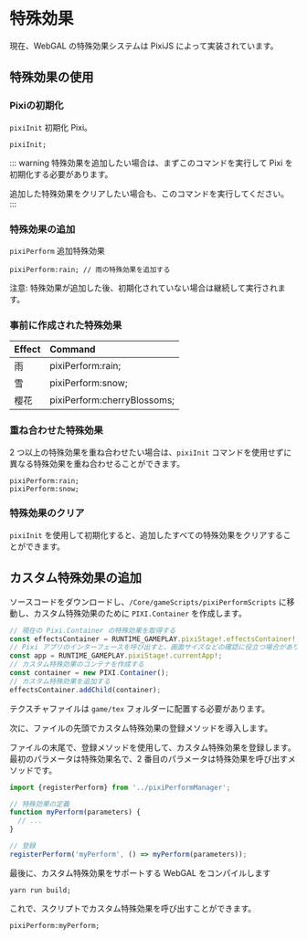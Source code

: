 # 特殊効果

現在、WebGAL の特殊効果システムは PixiJS によって実装されています。

## 特殊効果の使用

### Pixiの初期化

`pixiInit` 初期化 Pixi。

``` ws
pixiInit; 
```

::: warning
特殊効果を追加したい場合は、まずこのコマンドを実行して Pixi を初期化する必要があります。

追加した特殊効果をクリアしたい場合も、このコマンドを実行してください。
:::

### 特殊効果の追加

`pixiPerform` 追加特殊効果

``` ws
pixiPerform:rain; // 雨の特殊効果を追加する
```

注意: 特殊効果が追加した後、初期化されていない場合は継続して実行されます。

### 事前に作成された特殊効果

| Effect | Command                   |
| :----- | :------------------------ |
| 雨     | pixiPerform:rain;         |
| 雪     | pixiPerform:snow;         |
| 樱花 | pixiPerform:cherryBlossoms; |

### 重ね合わせた特殊効果

2 つ以上の特殊効果を重ね合わせたい場合は、`pixiInit` コマンドを使用せずに異なる特殊効果を重ね合わせることができます。

``` ws
pixiPerform:rain;
pixiPerform:snow;
```

### 特殊効果のクリア

`pixiInit` を使用して初期化すると、追加したすべての特殊効果をクリアすることができます。

## カスタム特殊効果の追加

ソースコードをダウンロードし、`/Core/gameScripts/pixiPerformScripts` に移動し、カスタム特殊効果のために `PIXI.Container` を作成します。

``` ts
// 現在の Pixi.Container の特殊効果を取得する
const effectsContainer = RUNTIME_GAMEPLAY.pixiStage!.effectsContainer!;
// Pixi アプリのインターフェースを呼び出すと、画面サイズなどの確認に役立つ場合があります
const app = RUNTIME_GAMEPLAY.pixiStage!.currentApp!;
// カスタム特殊効果のコンテナを作成する
const container = new PIXI.Container();
// カスタム特殊効果を追加する
effectsContainer.addChild(container);
```

テクスチャファイルは `game/tex` フォルダーに配置する必要があります。

次に、ファイルの先頭でカスタム特殊効果の登録メソッドを導入します。

ファイルの末尾で、登録メソッドを使用して、カスタム特殊効果を登録します。最初のパラメータは特殊効果名で、2 番目のパラメータは特殊効果を呼び出すメソッドです。

``` ts
import {registerPerform} from '../pixiPerformManager';

// 特殊効果の定義
function myPerform(parameters) {
  // ...
}

// 登録
registerPerform('myPerform', () => myPerform(parameters)); 
```

最後に、カスタム特殊効果をサポートする WebGAL をコンパイルします

``` shell
yarn run build;
```

これで、スクリプトでカスタム特殊効果を呼び出すことができます。

``` ws
pixiPerform:myPerform;
```
